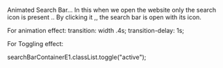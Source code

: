 Animated Search Bar...
In this when we open the website only the search icon is present .. By clicking it ,, the search bar is open with its icon.

For animation effect: transition: width .4s;
  transition-delay: 1s;

  For Toggling effect:

  searchBarContainerE1.classList.toggle("active");